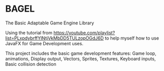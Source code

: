# BAGEL

The Basic Adaptable Game Engine Library

Using the tutorial from https://youtube.com/playlist?list=PLxpdybrffYlNtjVkMbDD5TULzopOGdJ6D to help myself how to use JavaFX for Game Development uses.

This project includes the basic game development features:
Game loop, animations, Display output, Vectors, Sprites, Textures, Keyboard inputs, Basic collision detection

